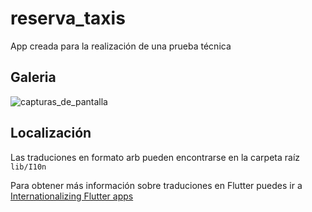 # reserva_taxis

App creada para la realización de una prueba técnica

## Galeria

![capturas_de_pantalla](https://i.imgur.com/NjBfFdi.jpeg)

## Localización

Las traduciones en formato arb pueden encontrarse en la carpeta raíz `lib/I10n`

Para obtener más información sobre traduciones en Flutter puedes ir a
[Internationalizing Flutter
apps](https://flutter.dev/docs/development/accessibility-and-localization/internationalization)
